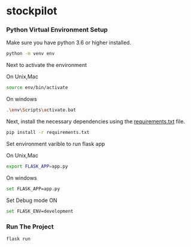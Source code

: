 # stockpilot

### Python Virtual Environment Setup
Make sure you have python 3.6 or higher installed.

```bash
python -m venv env
```

Next to activate the environment

On Unix,Mac
```bash
source env/bin/activate
```
On windows
```bash
.\env\Scripts\activate.bat
```

Next, install the necessary dependencies using the [requirements.txt](requirements.txt) file.

```bash
pip install -r requirements.txt 
```
Set environment varible to run flask app

On Unix,Mac
```bash
export FLASK_APP=app.py
```
On windows
```bash
set FLASK_APP=app.py
```

Set Debug mode ON
```bash
set FLASK_ENV=development
```

### Run The Project
```bash
flask run
```


